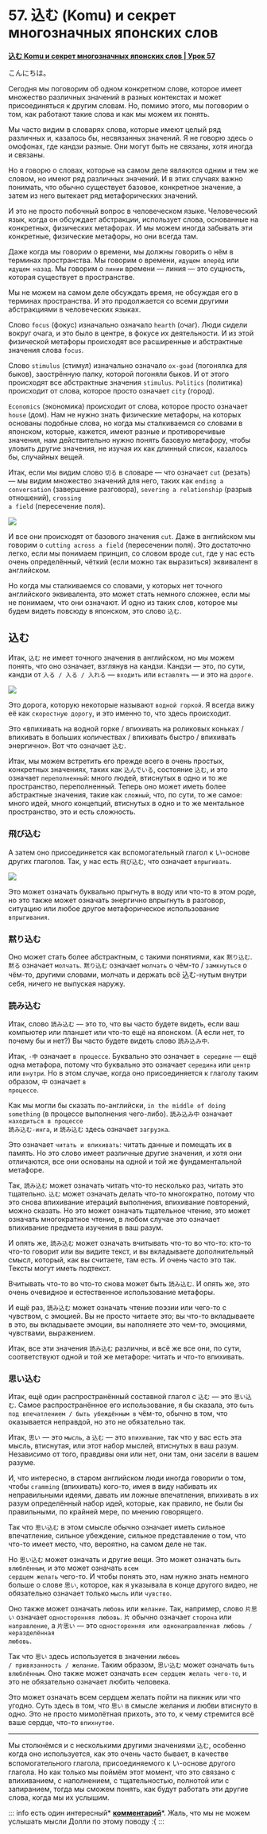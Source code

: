 # **57. 込む (Komu) и секрет многозначных японских слов**

[**込む Komu и секрет многозначных японских слов | Урок 57**](https://www.youtube.com/watch?v=31xnxSFUCiw&list=PLg9uYxuZf8x_A-vcqqyOFZu06WlhnypWj&index=59&pp=iAQB)

こんにちは。

Сегодня мы поговорим об одном конкретном слове, которое имеет множество различных значений в разных контекстах и может присоединяться к другим словам. Но, помимо этого, мы поговорим о том, как работают такие слова и как мы можем их понять.

Мы часто видим в словарях слова, которые имеют целый ряд различных и, казалось бы, несвязанных значений. Я не говорю здесь о омофонах, где кандзи разные. Они могут быть не связаны, хотя иногда и связаны.

Но я говорю о словах, которые на самом деле являются одним и тем же словом, но имеют ряд различных значений. И в этих случаях важно понимать, что обычно существует базовое, конкретное значение, а затем из него вытекает ряд метафорических значений.

И это не просто побочный вопрос в человеческом языке. Человеческий язык, когда он обсуждает абстракции, использует слова, основанные на конкретных, физических метафорах. И мы можем иногда забывать эти конкретные, физические метафоры, но они всегда там.

Даже когда мы говорим о времени, мы должны говорить о нём в терминах пространства. Мы говорим о времени, <code>идущем вперёд</code> или <code>идущем назад</code>. Мы говорим о <code>линии</code> времени — линия — это сущность, которая существует в пространстве.

Мы не можем на самом деле обсуждать время, не обсуждая его в терминах пространства. И это продолжается со всеми другими абстракциями в человеческих языках.

Слово <code>focus</code> (фокус) изначально означало <code>hearth</code> (очаг). Люди сидели вокруг очага, и это было в центре, в фокусе их деятельности. И из этой физической метафоры происходят все расширенные и абстрактные значения слова <code>focus</code>.

Слово <code>stimulus</code> (стимул) изначально означало <code>ox-goad</code> (погонялка для быков), заострённую палку, которой погоняли быков. И от этого происходят все абстрактные значения <code>stimulus</code>. <code>Politics</code> (политика) происходит от слова, которое просто означает <code>city</code> (город).

<code>Economics</code> (экономика) происходит от слова, которое просто означает <code>house</code> (дом). Нам не нужно знать физические метафоры, на которых основаны подобные слова, но когда мы сталкиваемся со словами в японском, которые, кажется, имеют разные и противоречивые значения, нам действительно нужно понять базовую метафору, чтобы уловить другие значения, не изучая их как длинный список, казалось бы, случайных вещей.

Итак, если мы видим слово <code>切る</code> в словаре — что означает <code>cut</code> (резать) — мы видим множество значений для него, таких как <code>ending a conversation</code> (завершение разговора), <code>severing a relationship</code> (разрыв отношений), <code>crossing a field</code> (пересечение поля).

![](../media/image643.webp)

И все они происходят от базового значения <code>cut</code>. Даже в английском мы говорим о <code>cutting across a field</code> (пересечении поля). Это достаточно легко, если мы понимаем принцип, со словом вроде <code>cut</code>, где у нас есть очень определённый, чёткий (если можно так выразиться) эквивалент в английском.

Но когда мы сталкиваемся со словами, у которых нет точного английского эквивалента, это может стать немного сложнее, если мы не понимаем, что они означают. И одно из таких слов, которое мы будем видеть повсюду в японском, это слово <code>込む</code>.

## 込む

Итак, <code>込む</code> не имеет точного значения в английском, но мы можем понять, что оно означает, взглянув на кандзи. Кандзи — это, по сути, кандзи от <code>入る / 入る / 入れる</code> — <code>входить</code> или <code>вставлять</code> — и это на <code>дороге</code>.

![](../media/image349.webp)

Это дорога, которую некоторые называют <code>водной горкой</code>. Я всегда вижу её как <code>скоростную дорогу</code>, и это именно то, что здесь происходит.

Это «впихивать на водной горке / впихивать на роликовых коньках / впихивать в больших количествах / впихивать быстро / впихивать энергично». Вот что означает <code>込む</code>.

Итак, мы можем встретить его прежде всего в очень простых, конкретных значениях, таких как <code>込んでいる</code>, состояние <code>込む</code>, и это означает <code>переполненный</code>: много людей, втиснутых в одно и то же пространство, переполненный. Теперь оно может иметь более абстрактные значения, такие как <code>сложный</code>, что, по сути, то же самое: много идей, много концепций, втиснутых в одно и то же ментальное пространство, это и есть сложность.

### 飛び込む

А затем оно присоединяется как вспомогательный глагол к い-основе других глаголов. Так, у нас есть <code>飛び込む</code>, что означает <code>впрыгивать</code>.

![](../media/image752.webp)

Это может означать буквально прыгнуть в воду или что-то в этом роде, но это также может означать энергично впрыгнуть в разговор, ситуацию или любое другое метафорическое использование <code>впрыгивания</code>.

### 黙り込む

Оно может стать более абстрактным, с такими понятиями, как <code>黙り込む</code>. <code>黙る</code> означает <code>молчать</code>. <code>黙り込む</code> означает <code>молчать</code> о чём-то / <code>замкнуться</code> о чём-то, другими словами, молчать и держать всё 込む-нутым внутри себя, ничего не выпуская наружу.

### 読み込む

Итак, слово <code>読み込む</code> — это то, что вы часто будете видеть, если ваш компьютер или планшет или что-то ещё на японском. (А если нет, то почему бы и нет?) Вы часто будете видеть слово <code>読み込み中</code>.

Итак, <code>-中</code> означает <code>в процессе</code>. Буквально это означает <code>в середине</code> — ещё одна метафора, потому что буквально это означает <code>середина</code> или <code>центр</code> или <code>внутри</code>. Но в этом случае, когда оно присоединяется к глаголу таким образом, <code>中</code> означает <code>в процессе</code>.

Как мы могли бы сказать по-английски, <code>in the middle of doing something</code> (в процессе выполнения чего-либо). <code>読み込み中</code> означает <code>находиться в процессе 読み込む-инга</code>, и <code>読み込む</code> здесь означает <code>загрузка</code>.

Это означает <code>читать и впихивать</code>: читать данные и помещать их в память. Но это слово имеет различные другие значения, и хотя они отличаются, все они основаны на одной и той же фундаментальной метафоре.

Так, <code>読み込む</code> может означать читать что-то несколько раз, читать это тщательно. <code>込む</code> может означать делать что-то многократно, потому что это снова впихивание итераций выполнения, впихивание повторений, можно сказать. Но это может означать тщательное чтение, это может означать многократное чтение, в любом случае это означает впихивание предмета изучения в ваш разум.

И опять же, <code>読み込む</code> может означать вчитывать что-то во что-то: кто-то что-то говорит или вы видите текст, и вы вкладываете дополнительный смысл, который, как вы считаете, там есть. И очень часто это так. Тексты могут иметь подтекст.

Вчитывать что-то во что-то снова может быть <code>読み込む</code>. И опять же, это очень очевидное и естественное использование метафоры.

И ещё раз, <code>読み込む</code> может означать чтение поэзии или чего-то с чувством, с эмоцией. Вы не просто читаете это; вы что-то вкладываете в это, вы вкладываете эмоции, вы наполняете это чем-то, эмоциями, чувствами, выражением.

Итак, все эти значения <code>読み込む</code> различны, и всё же все они, по сути, соответствуют одной и той же метафоре: читать и что-то впихивать.

### 思い込む

Итак, ещё один распространённый составной глагол с <code>込む</code> — это <code>思い込む</code>. Самое распространённое его использование, я бы сказала, это <code>быть под впечатлением / быть убеждённым в</code> чём-то, обычно в том, что оказывается неправдой, но это не обязательно так.

Итак, <code>思い</code> — это <code>мысль</code>, а <code>込む</code> — это <code>впихивание</code>, так что у вас есть эта мысль, втиснутая, или этот набор мыслей, втиснутых в ваш разум. Независимо от того, правдивы они или нет, они там, они засели в вашем разуме.

И, что интересно, в старом английском люди иногда говорили о том, чтобы <code>cramming</code> (впихивать) кого-то, имея в виду набивать их неправильными идеями, давать им ложные впечатления, впихивать в их разум определённый набор идей, которые, как правило, не были бы правильными, по крайней мере, по мнению говорящего.

Так что <code>思い込む</code> в этом смысле обычно означает иметь сильное впечатление, сильное убеждение, сильное представление о том, что что-то имеет место, что, вероятно, на самом деле не так.

Но <code>思い込む</code> может означать и другие вещи. Это может означать <code>быть влюблённым</code>, и это может означать <code>всем сердцем желать</code> чего-то. И чтобы понять это, нам нужно знать немного больше о слове <code>思い</code>, которое, как я указывала в конце другого видео, не обязательно означает только <code>мысль</code> или <code>чувство</code>.

Оно также может означать <code>любовь</code> или <code>желание</code>. Так, например, слово <code>片思い</code> означает <code>односторонняя любовь</code>. <code>片</code> обычно означает <code>сторона</code> или <code>направление</code>, а <code>片思い</code> — это <code>односторонняя или однонаправленная любовь / неразделённая любовь</code>.

Так что <code>思い</code> здесь используется в значении <code>любовь / привязанность / желание</code>. Таким образом, <code>思い込む</code> может означать <code>быть влюблённым</code>. Оно также может означать <code>всем сердцем желать чего-то</code>, и это не обязательно означает любить человека.

Это может означать всем сердцем желать пойти на пикник или что угодно. Суть здесь в том, что <code>思い</code> в смысле желания и любви втиснуто в одно.
Это не просто мимолётная прихоть, это то, к чему стремится всё ваше сердце, что-то <code>впихнутое</code>.

---

Мы столкнёмся и с несколькими другими значениями <code>込む</code>, особенно когда оно используется, как это очень часто бывает, в качестве вспомогательного глагола, присоединяемого к い-основе другого глагола. Но как только мы поймём этот момент, что это связано с впихиванием, с наполнением, с тщательностью, полнотой или с запиранием, тогда мы сможем понять, как будут работать эти другие слова, когда мы их услышим.

::: info
есть один интересный* [**комментарий**](https://www.youtube.com/watch?v=31xnxSFUCiw&lc=Ugx7rl5ZlBI3QADLH3R4AaABAg&ab_channel=OrganicJapanesewithCureDolly)*. Жаль, что мы не можем услышать мысли Долли по этому поводу :{
:::